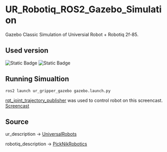 # UR_Robotiq_ROS2_Gazebo_Simulation
Gazebo Classic Simulation of Universial Robot + Robotiq 2f-85.

## Used version
![Static Badge](https://img.shields.io/badge/ROS-Humble-green)
![Static Badge](https://img.shields.io/badge/Gazebo-Classic_(11)-green)

## Running Simualtion
```
ros2 launch ur_gripper_gazebo gazebo.launch.py
```
[rqt_joint_trajectory_publisher](https://github.com/Wannabe-CodingMaster/rqt_joint_trajectory_publisher) was used to control robot on this screencast.
[Screencast](https://github.com/Wannabe-CodingMaster/ur_robotiq_gazebo_simulation/assets/107594042/e4aa9948-a13a-4e62-9cee-1e25c578123b)

## Source
ur_description &rarr; [UniversalRobots](https://github.com/UniversalRobots/Universal_Robots_ROS2_Description)

robotiq_description &rarr; [PickNikRobotics](https://github.com/PickNikRobotics/ros2_robotiq_gripper/tree/main/robotiq_description)

